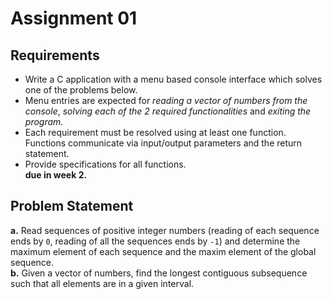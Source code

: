 # Assignment 01

## Requirements
- Write a C application with a menu based console interface which solves one of the problems below. 
- Menu entries are expected for *reading a vector of numbers from the console*, *solving each of the 2 required functionalities* and *exiting the program*. 
- Each requirement must be resolved using at least one function. Functions communicate via input/output parameters and the return statement.
- Provide specifications for all functions.\
**due in week 2.**

## Problem Statement
**a.** Read sequences of positive integer numbers (reading of each sequence ends by `0`, reading of all the sequences ends by `-1`) and determine the maximum element of each sequence and the maxim element of the global sequence.\
**b.** Given a vector of numbers, find the longest contiguous subsequence such that all elements are in a given interval.
